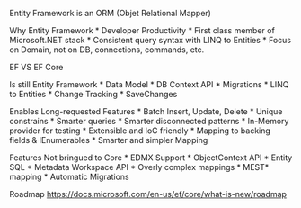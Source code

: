Entity Framework is an ORM (Objet Relational Mapper)

Why Entity Framework
    * Developer Productivity
    * First class member of Microsoft.NET stack
    * Consistent query syntax with LINQ to Entities
    * Focus on Domain, not on DB, connections, commands, etc.

EF VS EF Core

Is still Entity Framework
    * Data Model
    * DB Context API
    * Migrations
    * LINQ to Entities
    * Change Tracking
    * SaveChanges

Enables Long-requested Features
    * Batch Insert, Update, Delete
    * Unique constrains
    * Smarter queries
    * Smarter disconnected patterns
    * In-Memory provider for testing
    * Extensible and IoC friendly
    * Mapping to backing fields & IEnumerables
    * Smarter and simpler Mapping

Features Not bringued to Core
    * EDMX Support
    * ObjectContext API
    * Entity SQL
    * Metadata Workspace API
    * Overly complex mappings
    * MEST* mapping
    * Automatic Migrations

Roadmap https://docs.microsoft.com/en-us/ef/core/what-is-new/roadmap



